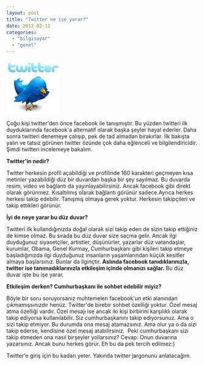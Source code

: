 ```yaml
---
layout: post
title: "Twitter ne işe yarar?"
date: 2012-02-12
categories: 
  - "bilgisayar"
  - "genel"
---
```


[![](/images/685f3-twitter.jpg)](https://suatatan.wordpress.com/wp-content/uploads/2012/02/685f3-twitter.jpg)

Çoğu kişi twitter'den önce facebook ile tanışmıştır. Bu yüzden twitteri ilk duyduklarında facebook'a alternatif olarak başka şeyler hayal ederler. Daha sonra twitteri denemeye çalışıp, pek de tad almadan bırakırlar. İlk bakışta yalın ve tatsız görünen twitter özünde çok daha eğlenceli ve bilgilendiricidir. Şimdi twitteri incelemeye bakalım.

  

**Twitter'in nedir?**

Twitter herkesin profil açabildiği ve profilinde 160 karakteri geçmeyen kısa metinler yazabildiği düz bir duvardan başka bir şey sayılmaz. Bu duvarda resim, video ve bağlantı da yayınlayabilirsiniz. Ancak facebook gibi direkt olarak görünmez. Kısaltılmış olarak bağlantı görünür sadece.Ayrıca herkes herkesi takip edebilir. Tanışmış olmaya gerek yoktur. Herkesin takipçileri ve takip ettikleri görünür.

  

**İyi de neye yarar bu düz duvar?**

Twitteri ilk kullandığınızda doğal olarak sizi takip eden de sizin takip ettiğiniz de kimse olmaz. Bu sırada bu düz duvar size saçma gelir. Ancak ilgi duyduğunuz siyasetçiler, artistler, düşünürler, yazarlar düz vatandaşlar, kurumlar, Obama, Genel Kurmay, Cumhurbaşkanı gibi kişileri takip etmeye başladığınızda ilgi duyduğunuz insanların yaşamlarından küçük kesitler almaya başlarsınız. Bunlar da ilginçtir. **Aslında facebook tanıdıklarınızla, twitter ise tanımadıklarınızla etkileşim içinde olmanızı sağlar.** Bu düz duvar işte bu işe yarar.

  

**Etkileşim derken? Cumhurbaşkanı ile sohbet edebilir miyiz?**

Böyle bir soru soruyorsanız muhtemelen facebook'un etki alanından çıkmamışsınızdır henüz. Twitter'de birebir sohbet özelliği yoktur. Özel mesaj atma özelliği vardır. Özel mesajı ise ancak iki kişi birbirini karşılıklı olarak takip ediyorsa kullanılabilir. Siz cumhurbaşkanını takip ediyorsunuz. Ama o sizi takip etmiyor. Bu durumda ona mesaj atamazsınız. Ama olur ya o da sizi takip ederse, kendisine özel mesaj atabilirsiniz.  Peki cumhurbaşkanı sizi takip etmeden ona nasıl birşeyler yollarsınız? Cevap: Onun duvarına yazarsınız. Ancak bunu herkes görür. Eh bu da pek tercih edilmez:)

  

Twitter'e giriş için bu kadarı yeter. Yakında twitter jargonunu anlatacağım.
